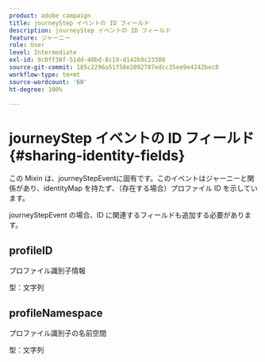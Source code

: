 ```yaml
---
product: adobe campaign
title: journeyStep イベントの ID フィールド
description: journeyStep イベントの ID フィールド
feature: ジャーニー
role: User
level: Intermediate
exl-id: 9c0ff38f-51dd-40bd-8c19-d142b9c23308
source-git-commit: 185c2296a51f58e2092787edcc35ee9e4242bec8
workflow-type: tm+mt
source-wordcount: '60'
ht-degree: 100%

---
```


# journeyStep イベントの ID フィールド {#sharing-identity-fields}

この Mixin は、journeyStepEventに固有です。このイベントはジャーニーと関係があり、identityMap を持たず、（存在する場合）プロファイル ID を示しています。

journeyStepEvent の場合、ID に関連するフィールドも追加する必要があります。

## profileID

プロファイル識別子情報

型：文字列

## profileNamespace

プロファイル識別子の名前空間

型：文字列

